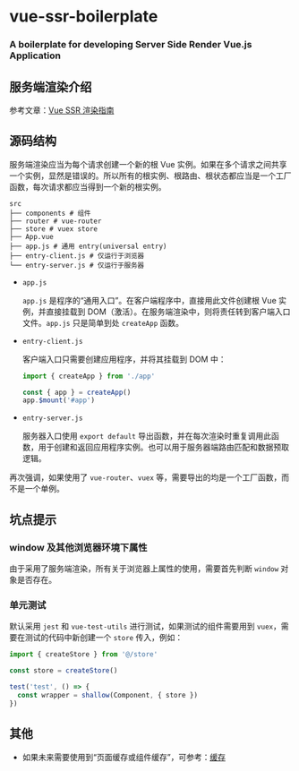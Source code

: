 # vue-ssr-boilerplate

### A boilerplate for developing Server Side Render Vue.js Application

## 服务端渲染介绍

参考文章：[Vue SSR 渲染指南](https://ssr.vuejs.org)

## 源码结构

服务端渲染应当为每个请求创建一个新的根 Vue 实例。如果在多个请求之间共享一个实例，显然是错误的。所以所有的根实例、根路由、根状态都应当是一个工厂函数，每次请求都应当得到一个新的根实例。

```shell
src
├── components # 组件
├── router # vue-router
├── store # vuex store
├── App.vue
├── app.js # 通用 entry(universal entry)
├── entry-client.js # 仅运行于浏览器
└── entry-server.js # 仅运行于服务器
```

- `app.js`

  `app.js` 是程序的“通用入口”。在客户端程序中，直接用此文件创建根 Vue 实例，并直接挂载到 DOM（激活）。在服务端渲染中，则将责任转到客户端入口文件。`app.js` 只是简单到处 `createApp` 函数。

- `entry-client.js`

  客户端入口只需要创建应用程序，并将其挂载到 DOM 中：

  ```JavaScript
  import { createApp } from './app'

  const { app } = createApp()
  app.$mount('#app')
  ```

- `entry-server.js`

  服务器入口使用 `export default` 导出函数，并在每次渲染时重复调用此函数，用于创建和返回应用程序实例。也可以用于服务器端路由匹配和数据预取逻辑。

再次强调，如果使用了 `vue-router`、`vuex` 等，需要导出的均是一个工厂函数，而不是一个单例。

## 坑点提示

### window 及其他浏览器环境下属性

由于采用了服务端渲染，所有关于浏览器上属性的使用，需要首先判断 `window` 对象是否存在。

### 单元测试

默认采用 `jest` 和 `vue-test-utils` 进行测试，如果测试的组件需要用到 `vuex`，需要在测试的代码中新创建一个 `store` 传入，例如：

```javascript
import { createStore } from '@/store'

const store = createStore()

test('test', () => {
  const wrapper = shallow(Component, { store })
})
```

## 其他

- 如果未来需要使用到“页面缓存或组件缓存”，可参考：[缓存](https://ssr.vuejs.org/zh/guide/caching.html#%E9%A1%B5%E9%9D%A2%E7%BA%A7%E5%88%AB%E7%BC%93%E5%AD%98-page-level-caching)
